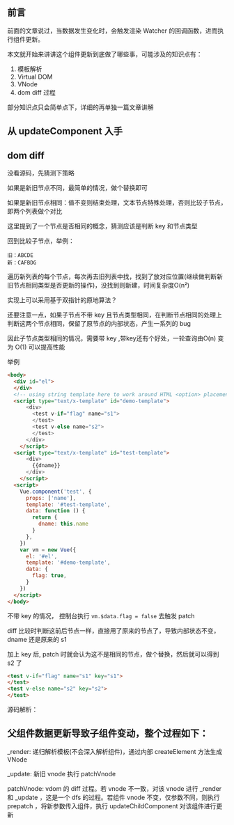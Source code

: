 ## 前言

前面的文章说过，当数据发生变化时，会触发渲染 Watcher 的回调函数，进而执行组件更新。

本文就开始来讲讲这个组件更新到底做了哪些事，可能涉及的知识点有：

1. 模板解析
2. Virtual DOM
3. VNode
4. dom diff 过程

部分知识点只会简单点下，详细的再单独一篇文章讲解

## 从 updateComponent 入手

## dom diff

没看源码，先猜测下策略

如果是新旧节点不同，最简单的情况，做个替换即可

如果是新旧节点相同：值不变则结束处理，文本节点特殊处理，否则比较子节点，即两个列表做个对比

这里提到了一个节点是否相同的概念，猜测应该是判断 key 和节点类型

回到比较子节点，举例：

```
旧：ABCDE
新：CAFBDG
```

遍历新列表的每个节点，每次再去旧列表中找，找到了放对应位置(继续做判断新旧节点相同类型是否更新的操作)，没找到则新建，时间复杂度O(n²)

实现上可以采用基于双指针的原地算法？

还要注意一点，如果子节点不带 key 且节点类型相同，在判断节点相同的处理上判断这两个节点相同，保留了原节点的内部状态，产生一系列的 bug 

因此子节点类型相同的情况，需要带 key ,带key还有个好处，一轮查询由O(n) 变为 O(1) 可以提高性能

举例
```html
<body>
  <div id="el">
  </div>
  <!-- using string template here to work around HTML <option> placement restriction -->
  <script type="text/x-template" id="demo-template">
      <div>
        <test v-if="flag" name="s1">
        </test>
        <test v-else name="s2">
        </test>
      </div>
    </script>
  <script type="text/x-template" id="test-template">
      <div>
        {{dname}}
      </div>
    </script>
  <script>
    Vue.component('test', {
      props: ['name'],
      template: '#test-template',
      data: function () {
        return {
          dname: this.name
        }
      },
    })
    var vm = new Vue({
      el: '#el',
      template: '#demo-template',
      data: {
        flag: true,
      }
    })
  </script>
</body>
```
不带 key 的情况， 控制台执行 `vm.$data.flag = false` 去触发 patch 

diff 比较时判断这前后节点一样，直接用了原来的节点了，导致内部状态不变， dname 还是原来的 s1

加上 key 后, patch 时就会认为这不是相同的节点，做个替换，然后就可以得到 s2 了
```html
<test v-if="flag" name="s1" key="s1">
</test>
<test v-else name="s2" key="s2">
</test>
```

源码解析：

## 父组件数据更新导致子组件变动，整个过程如下：

_render: 递归解析模板(不会深入解析组件)，通过内部 createElement 方法生成 VNode 

_update: 新旧 vnode 执行 patchVnode

patchVnode: vdom 的 diff 过程。若 vnode 不一致，对该 vnode 进行 _render 和 _update ，这是一个 dfs 的过程。若组件 vnode 不变，仅参数不同，则执行 prepatch ，将新参数传入组件，执行 updateChildComponent 对该组件进行更新


